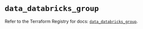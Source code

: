 # `data_databricks_group`

Refer to the Terraform Registry for docs: [`data_databricks_group`](https://registry.terraform.io/providers/databricks/databricks/1.72.0/docs/data-sources/group).
